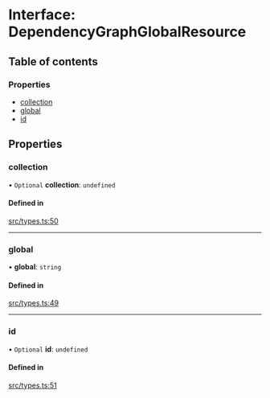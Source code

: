 # Interface: DependencyGraphGlobalResource

## Table of contents

### Properties

- [collection](DependencyGraphGlobalResource.md#collection)
- [global](DependencyGraphGlobalResource.md#global)
- [id](DependencyGraphGlobalResource.md#id)

## Properties

### collection

• `Optional` **collection**: `undefined`

#### Defined in

[src/types.ts:50](https://github.com/GeorgeHulpoi/payload-dependencies-graph/blob/02eaae1/src/types.ts#L50)

___

### global

• **global**: `string`

#### Defined in

[src/types.ts:49](https://github.com/GeorgeHulpoi/payload-dependencies-graph/blob/02eaae1/src/types.ts#L49)

___

### id

• `Optional` **id**: `undefined`

#### Defined in

[src/types.ts:51](https://github.com/GeorgeHulpoi/payload-dependencies-graph/blob/02eaae1/src/types.ts#L51)
